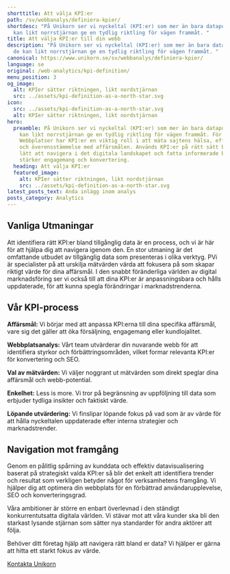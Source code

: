 ```yaml
---
shorttitle: Att välja KPI:er
path: /sv/webbanalys/definiera-kpier/
shortdesc: "På Unikorn ser vi nyckeltal (KPI:er) som mer än bara datapunkter; de
  kan likt norrstjärnan ge en tydlig riktling för vägen frammåt. "
title: Att välja KPI:er till din webb
description: "På Unikorn ser vi nyckeltal (KPI:er) som mer än bara datapunkter;
  de kan likt norrstjärnan ge en tydlig riktling för vägen frammåt. "
canonical: https://www.unikorn.se/sv/webbanalys/definiera-kpier/
language: se
original: /web-analytics/kpi-definition/
menu_position: 3
og_image:
  alt: KPIer sätter riktningen, likt nordstjärnan
  src: ../assets/kpi-definition-as-a-north-star.svg
icon:
  src: ../assets/kpi-definition-as-a-north-star.svg
  alt: KPIer sätter riktningen, likt nordstjärnan
hero:
  preamble: På Unikorn ser vi nyckeltal (KPI:er) som mer än bara datapunkter; de
    kan likt norrstjärnan ge en tydlig riktling för vägen frammåt. För
    Webbplatser har KPI:er en viktig roll i att mäta sajtens hälsa, effektivitet
    och överensstämmelse med affärsmålen. Används KPI:er på rätt sätt blir det
    lätt att navigera i det digitala landskapet och fatta informerade beslut som
    stärker engagemang och konvertering.
  heading: Att välja KPI:er
  featured_image:
    alt: KPIer sätter riktningen, likt nordstjärnan
    src: ../assets/kpi-definition-as-a-north-star.svg
latest_posts_text: Anda inlägg inom analys
posts_category: Analytics
---
```

## Vanliga Utmaningar

Att identifiera rätt KPI:er bland tillgånglig data är en process, och vi är här för att hjälpa dig att navigera igenom den. En stor utmaning är det omfattande utbudet av tillgänglig data som presenteras i olika verktyg. PVi är specialister på att urskilja mätvärden värda att fokusera på som skapar riktigt värde för dina affärsmål. I den snabbt föränderliga världen av digital marknadsföring ser vi också till att dina KPI:er är anpassningsbara och hålls uppdaterade, för att kunna spegla förändringar i marknadstrenderna.

## Vår KPI-process

**Affärsmål:** Vi börjar med att anpassa KPI:erna till dina specifika affärsmål, vare sig det gäller att öka försäljning, engagemang eller kundlojalitet.

**Webbplatsanalys:** Vårt team utvärderar din nuvarande webb för att identifiera styrkor och förbättringsområden, vilket formar relevanta KPI:er för konvertering och SEO.

**Val av mätvärden:** Vi väljer noggrant ut mätvärden som direkt speglar dina affärsmål och webb-potential.

**Enkelhet:** Less is more. Vi tror på begränsning av uppföljning till data som erbjuder tydliga insikter och faktiskt värde.

**Löpande utvärdering:** Vi finslipar löpande fokus på vad som är av värde för att hålla nyckeltalen uppdaterade efter interna strategier och marknadstrender.

## N﻿avigation mot framgång


Genom en pålitlig spårning av kunddata och effektiv datavisualisering baserat på strategiskt valda KPI:er så blir det enkelt att identifiera trender och resultat som verkligen betyder något för verksamhetens framgång. Vi hjälper dig att optimera din webbplats för en förbättrad användarupplevelse, SEO och konverteringsgrad. 

Våra ambitioner är större en enbart överlevnad i den ständigt konkurrentutsatta digitala världen. Vi stävar mot att våra kunder ska bli den starkast lysande stjärnan som sätter nya standarder för andra aktörer att följa.

Behöver ditt företag hjälp att navigera rätt bland er data?
Vi hjälper er gärna att hitta ett starkt fokus av värde.


[Kontakta Unikorn](https://www.unikorn.se/sv/kontakt/)